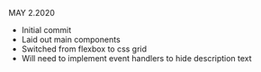 MAY 2.2020
- Initial commit
- Laid out main components
- Switched from flexbox to css grid
- Will need to implement event handlers to hide description text
